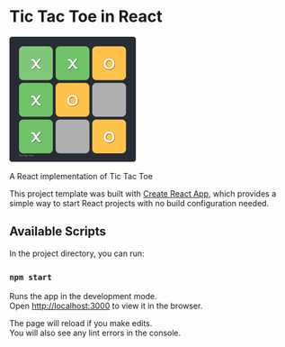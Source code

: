 # Tic Tac Toe in React

![Tic Tac Toe](https://raw.githubusercontent.com/alicoskun/tic-tac-toe-reactapp/master/tic-tac-toe.png)<br>

A React implementation of Tic Tac Toe

This project template was built with [Create React App](https://github.com/facebookincubator/create-react-app), which provides a simple way to start React projects with no build configuration needed.

## Available Scripts

In the project directory, you can run:

### `npm start`

Runs the app in the development mode.<br>
Open [http://localhost:3000](http://localhost:3000) to view it in the browser.

The page will reload if you make edits.<br>
You will also see any lint errors in the console.